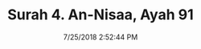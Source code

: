 ---
title       : "Surah 4. An-Nisaa, Ayah 91"
date        : 7/25/2018 2:52:44 PM
draft       : false
type        : "quran"
layout      : "compare"
BookCode    : "CMP"
SurahNumber : "4"
AyahNumber  : "91"
TotalAyah   : "176"
---
